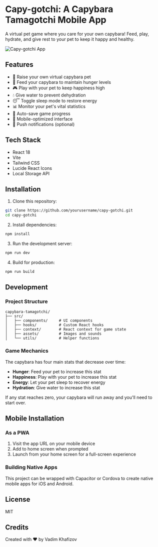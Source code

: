 # Capy-gotchi: A Capybara Tamagotchi Mobile App

A virtual pet game where you care for your own capybara! Feed, play, hydrate, and give rest to your pet to keep it happy and healthy.

![Capy-gotchi App](https://via.placeholder.com/600x300)

## Features

- 🦫 Raise your own virtual capybara pet
- 🍪 Feed your capybara to maintain hunger levels
- 🎮 Play with your pet to keep happiness high
- 💧 Give water to prevent dehydration
- 😴 Toggle sleep mode to restore energy
- 📊 Monitor your pet's vital statistics
- 💾 Auto-save game progress
- 📱 Mobile-optimized interface
- 🔔 Push notifications (optional)

## Tech Stack

- React 18
- Vite
- Tailwind CSS
- Lucide React Icons
- Local Storage API

## Installation

1. Clone this repository:
```bash
git clone https://github.com/yourusername/capy-gotchi.git
cd capy-gotchi
```

2. Install dependencies:
```bash
npm install
```

3. Run the development server:
```bash
npm run dev
```

4. Build for production:
```bash
npm run build
```

## Development

### Project Structure

```
capybara-tamagotchi/
├── src/
│   ├── components/     # UI components
│   ├── hooks/          # Custom React hooks
│   ├── context/        # React context for game state
│   ├── assets/         # Images and sounds
│   └── utils/          # Helper functions
```

### Game Mechanics

The capybara has four main stats that decrease over time:
- **Hunger**: Feed your pet to increase this stat
- **Happiness**: Play with your pet to increase this stat
- **Energy**: Let your pet sleep to recover energy
- **Hydration**: Give water to increase this stat

If any stat reaches zero, your capybara will run away and you'll need to start over.

## Mobile Installation

### As a PWA
1. Visit the app URL on your mobile device
2. Add to home screen when prompted
3. Launch from your home screen for a full-screen experience

### Building Native Apps
This project can be wrapped with Capacitor or Cordova to create native mobile apps for iOS and Android.

## License

MIT

## Credits

Created with ❤️ by Vadim Khafizov